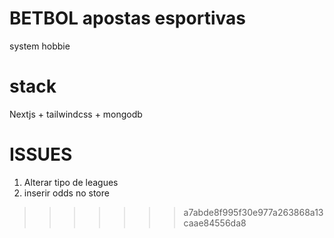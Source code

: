 # BETBOL apostas esportivas

system hobbie

# stack
Nextjs + tailwindcss + mongodb

# ISSUES
1. Alterar tipo de leagues
2. inserir odds no store

>>>>>>> a7abde8f995f30e977a263868a13caae84556da8
